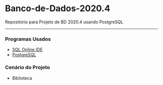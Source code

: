 # Banco-de-Dados-2020.4
Repositório para Projeto de BD 2020.4 usando PostgreSQL

<hr>
<h3>Programas Usados</h3>
<ul>
  <li><a href="https://sqliteonline.com/">SQL Online IDE</a></li>
  <li><a href="https://www.postgresql.org/">PostgreSQL</a></li>
</ul>

<h3>Cenário do Projeto</h3>
<ul>
  <li>Biblioteca</li>
</ul>
